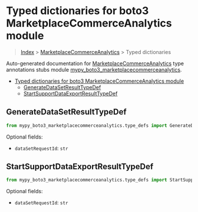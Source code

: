 # Typed dictionaries for boto3 MarketplaceCommerceAnalytics module

> [Index](..) > [MarketplaceCommerceAnalytics](.) > Typed dictionaries

Auto-generated documentation for
[MarketplaceCommerceAnalytics](https://boto3.amazonaws.com/v1/documentation/api/1.17.78/reference/services/marketplacecommerceanalytics.html#MarketplaceCommerceAnalytics)
type annotations stubs module
[mypy_boto3_marketplacecommerceanalytics](https://pypi.org/project/mypy-boto3-marketplacecommerceanalytics/).

- [Typed dictionaries for boto3 MarketplaceCommerceAnalytics module](#typed-dictionaries-for-boto3-marketplacecommerceanalytics-module)
  - [GenerateDataSetResultTypeDef](#generatedatasetresulttypedef)
  - [StartSupportDataExportResultTypeDef](#startsupportdataexportresulttypedef)

## GenerateDataSetResultTypeDef

```python
from mypy_boto3_marketplacecommerceanalytics.type_defs import GenerateDataSetResultTypeDef
```

Optional fields:

- `dataSetRequestId`: `str`

## StartSupportDataExportResultTypeDef

```python
from mypy_boto3_marketplacecommerceanalytics.type_defs import StartSupportDataExportResultTypeDef
```

Optional fields:

- `dataSetRequestId`: `str`
